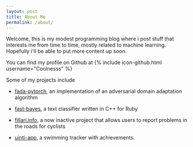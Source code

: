```yaml
---
layout: post
title: About Me
permalink: /about/
---
```


Welcome, this is my modest programming blog where i post stuff that interests me from time to time, mostly related to machine learning. Hopefully i'll be able to put more content up soon. 

You can find my profile on Github at
{% include icon-github.html username="Coolnesss" %}

Some of my projects include

* [fada-pytorch](https://github.com/Coolnesss/fada-pytorch), an implementation of an adversarial domain adaptation algorithm

* [fast-bayes](https://github.com/Coolnesss/fast-bayes), a text classifier written in C++ for Ruby

* [fillari.info](https://fillari.info/), a now inactive project that allows users to report problems in the roads for cyclists

* [uinti-app](https://github.com/Coolnesss/uinti), a swimming tracker with achievements.
